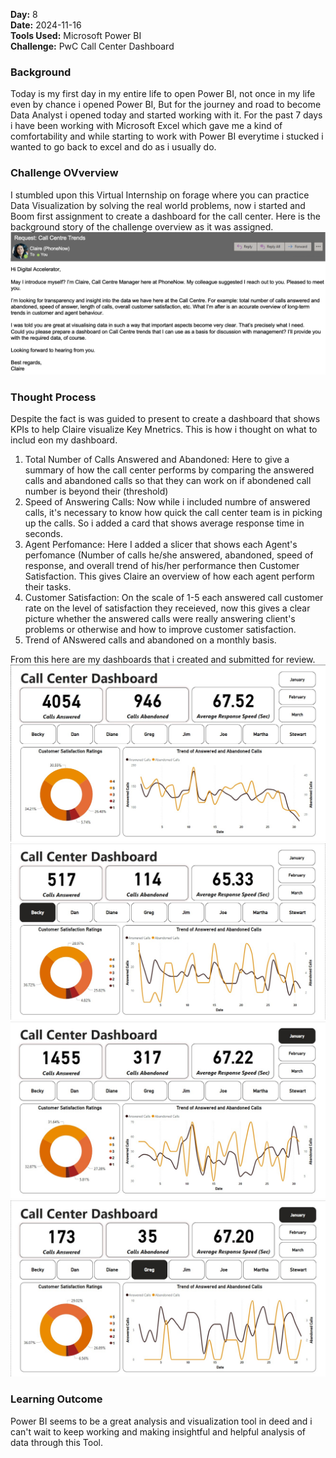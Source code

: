 **Day:** 8  
**Date:** 2024-11-16  
**Tools Used:** Microsoft Power BI  
**Challenge:** PwC Call Center Dashboard

### Background
Today is my first day in my entire life to open Power BI, not once in my life even by chance i opened Power BI, But for the journey and road to become Data Analyst i opened today and started working with it. For the past 7 days i have been working with Microsoft Excel which gave me a kind of comfortability and while starting to work with Power BI everytime i stucked i wanted to go back to excel and do as i usually do.

### Challenge OVverview
I stumbled upon this Virtual Internship on forage where you can practice Data Visualization by solving the real world problems, now i started and Boom first assignment to create a dashboard for the call center. Here is the background story of the challenge overview as it was assigned.
![Screenshot](https://github.com/ShafiiRJuma/30-Days-Challenge-Data-Analysis/blob/main/DayEightScreenshots/Screen%20Shot%202021-06-15%20at%205.23.06%20PM.png)

### Thought Process
Despite the fact is was guided to present to create a dashboard that shows KPIs to help Claire visualize Key Mnetrics. This is how i thought on what to includ eon my dashboard.
1. Total Number of Calls Answered and Abandoned: Here to give a summary of how the call center performs by comparing the answered calls and abandoned calls so that they can work on if abondened call number is beyond their (threshold)
2. Speed of Answering Calls: Now while i included numbre of answered calls, it's necessary to know how quick the call center team is in picking up the calls. So i added a card that shows average response time in seconds.
3. Agent Perfomance: Here I added a slicer that shows each Agent's perfomance (Number of calls he/she answered, abandoned, speed of response, and overall trend of his/her performance then Customer Satisfaction. This gives Claire an overview of how each agent perform their tasks.
4. Customer Satisfaction: On the scale of 1-5 each answered call customer rate on the level of satisfaction they receieved, now this gives a clear picture whether the answered calls were really answering client's problems or otherwise and how to improve customer satisfaction.
5. Trend of ANswered calls and abandoned on a monthly basis.

From this here are my dashboards that i created and submitted for review.
![](https://github.com/ShafiiRJuma/30-Days-Challenge-Data-Analysis/blob/main/DayEightScreenshots/OverallDashboard.jpg)
![](https://github.com/ShafiiRJuma/30-Days-Challenge-Data-Analysis/blob/main/DayEightScreenshots/BeckyDashboard.jpg)
![](https://github.com/ShafiiRJuma/30-Days-Challenge-Data-Analysis/blob/main/DayEightScreenshots/MonthlyDashboard.jpg)
![](https://github.com/ShafiiRJuma/30-Days-Challenge-Data-Analysis/blob/main/DayEightScreenshots/GregInJanuary.jpg)
### Learning Outcome
Power BI seems to be a great analysis and visualization tool in deed and i can't wait to keep working and making insightful and helpful analysis of data through this Tool.
